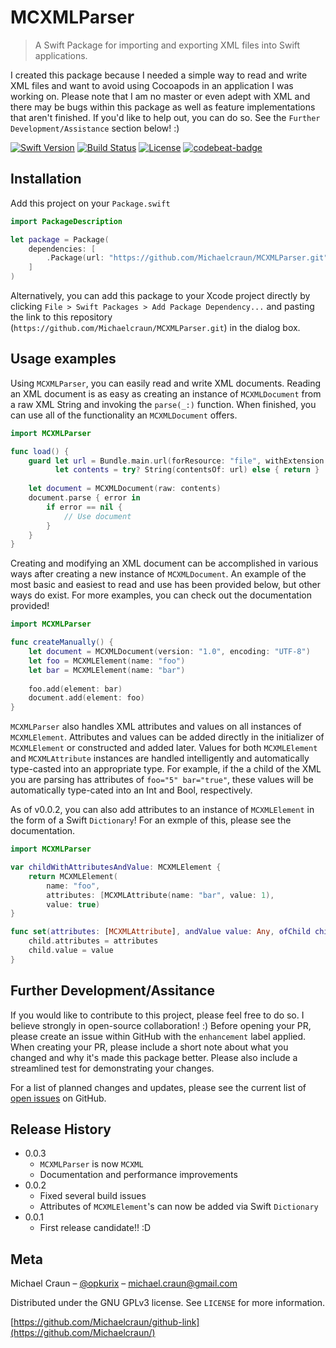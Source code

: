 # MCXMLParser

> A Swift Package for importing and exporting XML files into Swift applications. 

I created this package because I needed a simple way to read and write XML files and want to avoid using Cocoapods in an application I was working on. Please note that I am no master or even adept with XML and there may be bugs within this package as well as feature implementations that aren't finished. If you'd like to help out, you can do so. See the `Further Development/Assistance` section below! :)

[![Swift Version][swift-image]][swift-url]
[![Build Status][travis-image]][travis-url]
[![License][license-image]][license-url]
[![codebeat-badge][codebeat-image]][codebeat-url]

## Installation

Add this project on your `Package.swift`

```swift
import PackageDescription

let package = Package(
    dependencies: [
        .Package(url: "https://github.com/Michaelcraun/MCXMLParser.git", majorVersion: 0, minor: 0)
    ]
)
```

Alternatively, you can add this package to your Xcode project directly by clicking `File > Swift Packages > Add Package Dependency...` and pasting the link to this repository (`https://github.com/Michaelcraun/MCXMLParser.git`) in the dialog box.

## Usage examples

Using `MCXMLParser`, you can easily read and write XML documents. Reading an XML document is as easy as creating an instance of `MCXMLDocument` from a raw XML String and invoking the `parse(_:)` function. When finished, you can use all of the functionality an `MCXMLDocument` offers. 

```swift
import MCXMLParser

func load() {
    guard let url = Bundle.main.url(forResource: "file", withExtension: "xml"), 
          let contents = try? String(contentsOf: url) else { return }
    
    let document = MCXMLDocument(raw: contents)
    document.parse { error in 
        if error == nil {
            // Use document
        }
    }
}
```

Creating and modifying an XML document can be accomplished in various ways after creating a new instance of `MCXMLDocument`. An example of the most basic and easiest to read and use has been provided below, but other ways do exist. For more examples, you can check out the documentation provided!

```swift
import MCXMLParser

func createManually() {
    let document = MCXMLDocument(version: "1.0", encoding: "UTF-8")
    let foo = MCXMLElement(name: "foo")
    let bar = MCXMLElement(name: "bar")
    
    foo.add(element: bar)
    document.add(element: foo)
}
``` 

`MCXMLParser` also handles XML attributes and values on all instances of `MCXMLElement`. Attributes and values can be added directly in the initializer of `MCXMLElement` or constructed and added later. Values for both `MCXMLElement` and `MCXMLAttribute` instances are handled intelligently and automatically type-casted into an appropriate type. For example, if the a child of the XML you are parsing has attributes of `foo="5" bar="true"`, these values will be automatically type-cated into an Int and Bool, respectively.

As of v0.0.2, you can also add attributes to an instance of `MCXMLElement` in the form of a Swift `Dictionary`! For an exmple of this, please see the documentation.

```swift
import MCXMLParser

var childWithAttributesAndValue: MCXMLElement {
    return MCXMLElement(
        name: "foo",
        attributes: [MCXMLAttribute(name: "bar", value: 1),
        value: true)
}

func set(attributes: [MCXMLAttribute], andValue value: Any, ofChild child: MCXMLElement) {
    child.attributes = attributes
    child.value = value
}
```

<!--### Limitations-->
<!---->
<!--**Number of Dice.** While testing, I found that a number of dice with 6 or more digits took almost a full second to calculate the rolls, so numbers with more than 5 digits have been disabled within this project. When the user attempts to enter a 6th digit while using the calculator, nothing happens.   -->

## Further Development/Assitance

If you would like to contribute to this project, please feel free to do so. I believe strongly in open-source collaboration! :)
Before opening your PR, please create an issue within GitHub with the `enhancement` label applied.
When creating your PR, please include a short note about what you changed and why it's made this package better.
Please also include a streamlined test for demonstrating your changes.

For a list of planned changes and updates, please see the current list of [open issues](https://github.com/Michaelcraun/MCXMLParser/issues) on GitHub.

## Release History

<!--* 0.1.2-->
<!--    * Added support for button fonts-->
<!--* 0.1.1-->
<!--    * Updated README-->
<!--    * Added completion handler for rolled value-->
<!--    * Added update handler for formula-->
<!--* 0.1.0-->
<!--    * The first official release-->
<!--* 0.0.6-->
<!--    * Fixed some logic issues caused by previous update-->
<!--* 0.0.5-->
<!--    * Fixed some layout issues-->
<!--* 0.0.4-->
<!--    * Fixed public availability of needed functionality-->
* 0.0.3
    * `MCXMLParser` is now `MCXML`
    * Documentation and performance improvements
* 0.0.2
    * Fixed several build issues
    * Attributes of `MCXMLElement`'s can now be added via Swift `Dictionary`
* 0.0.1
    * First release candidate!! :D

## Meta

Michael Craun – [@opkurix](https://twitter.com/opkurix) – michael.craun@gmail.com

Distributed under the GNU GPLv3 license. See ``LICENSE`` for more information.

[https://github.com/Michaelcraun/github-link](https://github.com/Michaelcraun/)

[swift-image]:https://img.shields.io/badge/swift-3.0-orange.svg
[swift-url]: https://swift.org/
[license-image]: https://img.shields.io/badge/License-MIT-blue.svg
[license-url]: https://spdx.org/licenses/GPL-3.0-or-later.html
[travis-image]: https://img.shields.io/travis/dbader/node-datadog-metrics/master.svg
[travis-url]: https://travis-ci.org/dbader/node-datadog-metrics
[codebeat-image]: https://codebeat.co/badges/c19b47ea-2f9d-45df-8458-b2d952fe9dad
[codebeat-url]: https://codebeat.co/projects/github-com-vsouza-awesomeios-com
